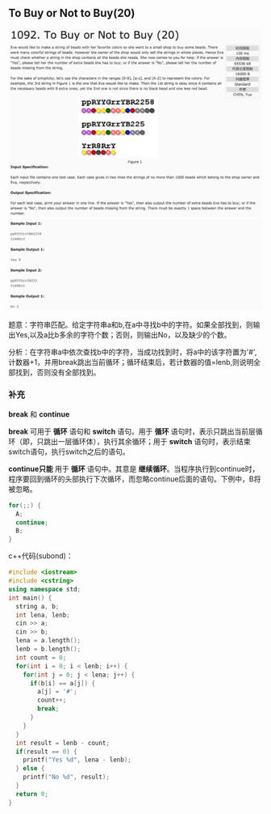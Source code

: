 ## To Buy or Not to Buy(20)

![1092](image/1092_1.png)
![1092](image/1092_2.png)

题意：字符串匹配。给定字符串a和b,在a中寻找b中的字符。如果全部找到，则输出Yes,以及a比b多余的字符个数；否则，则输出No，以及缺少的个数。

分析：在字符串a中依次查找b中的字符，当成功找到时，将a中的该字符置为'#',计数器+1，并用break跳出当前循环；循环结束后，若计数器的值=lenb,则说明全部找到，否则没有全部找到。

### 补充

**break** 和 **continue**

**break** 可用于 **循环** 语句和 **switch** 语句。用于 **循环** 语句时，表示只跳出当前层循环（即，只跳出一层循环体），执行其余循环；用于 **switch** 语句时，表示结束switch语句，执行switch之后的语句。

**continue只能** 用于 **循环** 语句中。其意是 **继续循环**。当程序执行到continue时，程序要回到循环的头部执行下次循环，而忽略continue后面的语句。下例中，B将被忽略。

```c++
for(;;) {
  A;
  continue;
  B;
}
```

c++代码(subond)：

```c++
#include <iostream>
#include <cstring>
using namespace std;
int main() {
  string a, b;
  int lena, lenb;
  cin >> a;
  cin >> b;
  lena = a.length();
  lenb = b.length();
  int count = 0;
  for(int i = 0; i < lenb; i++) {
    for(int j = 0; j < lena; j++) {
      if(b[i] == a[j]) {
        a[j] = '#';
        count++;
        break;
      }
    }
  }
  int result = lenb - count;
  if(result == 0) {
    printf("Yes %d", lena - lenb);
  } else {
    printf("No %d", result);
  }
  return 0;
}
```
